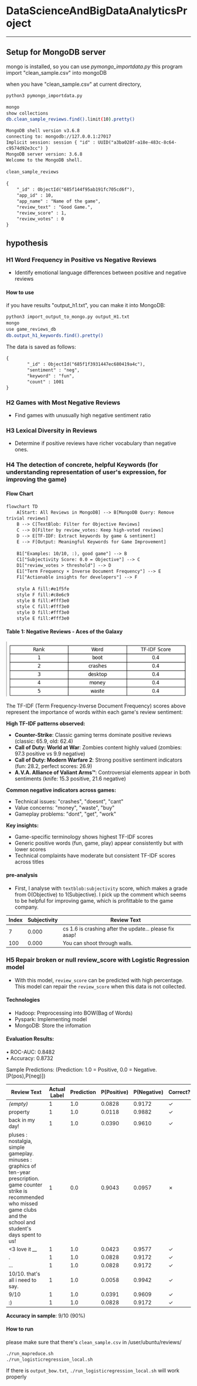 # DataScienceAndBigDataAnalyticsProject
---
## Setup for MongoDB server
mongo is installed, so you can use *pymongo_importdata.py*
this program import "clean_sample.csv" into mongoDB

when you have "clean_sample.csv" at current directory,
```bash
python3 pymongo_importdata.py
```

```bash
mongo
show collections
db.clean_sample_reviews.find().limit(10).pretty()
```

```plaintext
MongoDB shell version v3.6.8
connecting to: mongodb://127.0.0.1:27017
Implicit session: session { "id" : UUID("a3ba028f-a18e-483c-8c64-c9574d92e3cc") }
MongoDB server version: 3.6.8
Welcome to the MongoDB shell.

clean_sample_reviews

{
	"_id" : ObjectId("685f144f95ab191fc705cd6f"),
	"app_id" : 10,
	"app_name" : "Name of the game",
	"review_text" : "Good Game.",
	"review_score" : 1,
	"review_votes" : 0
}
```


## hypothesis
### H1 Word Frequency in Positive vs Negative Reviews
- Identify emotional language differences between positive and negative reviews

#### How to use
if you have results "output_h1.txt", you can make it into MongoDB:
```bash
python3 import_output_to_mongo.py output_H1.txt
mongo
use game_reviews_db
db.output_h1_keywords.find().pretty()
```
The data is saved as follows:
```plaintext
{
        "_id" : ObjectId("685f1f3931447ec680419a4c"),
        "sentiment" : "neg",
        "keyword" : "fun",
        "count" : 1001
}
```

### H2 Games with Most Negative Reviews
- Find games with unusually high negative sentiment ratio

### H3 Lexical Diversity in Reviews
<!-- Lexical  -->
- Determine if positive reviews have richer vocabulary than negative ones. 

### H4 The detection of concrete, helpful Keywords (for understanding representation of user's expression, for improving the game)
<!--具体的なremarkの検出-->

#### Flow Chart
```mermaid
flowchart TD
    A[Start: All Reviews in MongoDB] --> B[MongoDB Query: Remove trivial reviews]
    B --> C[TextBlob: Filter for Objective Reviews]
    C --> D[Filter by review_votes: Keep high-voted reviews]
    D --> E[TF-IDF: Extract keywords by game & sentiment]
    E --> F[Output: Meaningful Keywords for Game Improvement]
    
    B1["Examples: 10/10, :), good game"] --> B
    C1["Subjectivity Score: 0.0 = Objective"] --> C
    D1["review_votes > threshold"] --> D
    E1["Term Frequency × Inverse Document Frequency"] --> E
    F1["Actionable insights for developers"] --> F
    
    style A fill:#e1f5fe
    style F fill:#c8e6c9
    style B fill:#fff3e0
    style C fill:#fff3e0
    style D fill:#fff3e0
    style E fill:#fff3e0
```
#### Table 1: Negative Reviews - Aces of the Galaxy
![Keywords Analysis](picture/Keywords.jpg)

The TF-IDF (Term Frequency-Inverse Document Frequency) scores above represent the importance of words within each game's review sentiment:

**High TF-IDF patterns observed:**
- **Counter-Strike**: Classic gaming terms dominate positive reviews (classic: 65.9, old: 62.4)
- **Call of Duty: World at War**: Zombies content highly valued (zombies: 97.3 positive vs 9.9 negative)
- **Call of Duty: Modern Warfare 2**: Strong positive sentiment indicators (fun: 28.2, perfect scores: 26.9)
- **A.V.A. Alliance of Valiant Arms™**: Controversial elements appear in both sentiments (knife: 15.3 positive, 21.6 negative)

**Common negative indicators across games:**
- Technical issues: "crashes", "doesnt", "cant"
- Value concerns: "money", "waste", "buy"
- Gameplay problems: "dont", "get", "work"

**Key insights:**
- Game-specific terminology shows highest TF-IDF scores
- Generic positive words (fun, game, play) appear consistently but with lower scores
- Technical complaints have moderate but consistent TF-IDF scores across titles

#### pre-analysis
- First, I analyse with `textblob:subjectivity` score, which makes a grade from 0(Objective) to 1(Subjective).
I pick up the comment which seems to be helpful for improving game, which is profittable to the game company.

| Index | Subjectivity | Review Text                                      |
|-------|--------------|--------------------------------------------------|
| 7     | 0.000        | cs 1.6 is crashing after the update... please fix asap! |
| 100   | 0.000        | You can shoot through walls.                     |



### H5 Repair broken or null review_score with Logistic Regression model
- With this model, `review_score` can be predicted with high percentage. This model can repair the `review_score` when this data is not collected.

#### Technologies
- Hadoop: Preprocessing into BOW(Bag of Words)
- Pyspark: Implementing model
- MongoDB: Store the infomation


#### Evaluation Results:
  • ROC-AUC: 0.8482\
  • Accuracy: 0.8732

Sample Predictions: (Prediction: 1.0 = Positive, 0.0 = Negative. [P(pos),P(neg)])

| Review Text | Actual Label | Prediction | P(Positive) | P(Negative) | Correct? |
|-------------|--------------|------------|-------------|-------------|----------|
| *(empty)* | 1 | 1.0 | 0.0828 | 0.9172 | ✓ |
| property | 1 | 1.0 | 0.0118 | 0.9882 | ✓ |
| back in my day! | 1 | 1.0 | 0.0390 | 0.9610 | ✓ |
| pluses : nostalgia, simple gameplay. minuses : graphics of ten-year prescription. game counter strike is recommended who missed game clubs and the school and student's days spent to us! | 1 | 0.0 | 0.9043 | 0.0957 | ✗ |
| &lt;3 love it *__* | 1 | 1.0 | 0.0423 | 0.9577 | ✓ |
| . | 1 | 1.0 | 0.0828 | 0.9172 | ✓ |
| ... | 1 | 1.0 | 0.0828 | 0.9172 | ✓ |
| 10/10. that's all i need to say. | 1 | 1.0 | 0.0058 | 0.9942 | ✓ |
| 9/10 | 1 | 1.0 | 0.0391 | 0.9609 | ✓ |
| :) | 1 | 1.0 | 0.0828 | 0.9172 | ✓ |

**Accuracy in sample**: 9/10 (90%)

#### How to run 
please make sure that there's  `clean_sample.csv` in /user/ubuntu/reviews/
```
./run_mapreduce.sh
./run_logisticregression_local.sh
```
If there is `output_bow.txt`, `./run_logisticregression_local.sh` will work properly